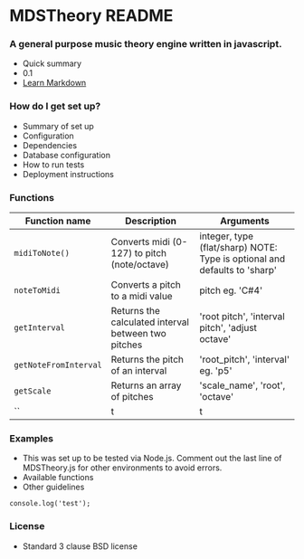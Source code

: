 # MDSTheory README #

### A general purpose music theory engine written in javascript. ###

* Quick summary
* 0.1
* [Learn Markdown](https://bitbucket.org/tutorials/markdowndemo)

### How do I get set up? ###

* Summary of set up
* Configuration
* Dependencies
* Database configuration
* How to run tests
* Deployment instructions

### Functions ###
| Function name | Description                    | Arguments            |
| ------------- | ------------------------------ |--------------------- |
| `midiToNote()`| Converts midi (0-127) to pitch (note/octave) | integer, type (flat/sharp) NOTE: Type is optional and defaults to 'sharp' |
| `noteToMidi` | Converts a pitch to a midi value | pitch eg. 'C#4' |
| `getInterval` | Returns the calculated interval between two pitches | 'root pitch', 'interval pitch', 'adjust octave' |
| `getNoteFromInterval` | Returns the pitch of an interval | 'root_pitch', 'interval' eg. 'p5' |
| `getScale` | Returns an array of pitches | 'scale_name', 'root', 'octave' |
| `` | t | t |

### Examples ###

* This was set up to be tested via Node.js. Comment out the last line of MDSTheory.js for other environments to avoid errors.
* Available functions
* Other guidelines
~~~~
console.log('test');
~~~~
### License ###

* Standard 3 clause BSD license
